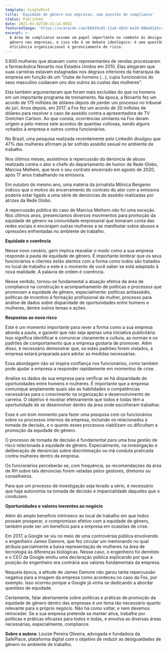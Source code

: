 ```yaml
---
template: SinglePost
title: 'Equidade de gênero nas empresas, uma questão de compliance'
status: Published
date: 2021-03-02T20:21:14.056Z
featuredImage: 'https://ucarecdn.com/68919c05-21a8-482d-ba28-088a81d3ceb2/'
excerpt: >-
  A área de compliance assume um papel importante no combate às desigualdades de
  gênero nas empresas, e isso não é um debate ideológico: é uma questão de
  eficiência organizacional e gerenciamento de risco.
---
```

5.600 mulheres que atuavam como representantes de vendas processaram a farmacêutica Novartis nos Estados Unidos em 2010. Elas alegaram que suas carreiras estavam estagnadas nos degraus inferiores da hierarquia da empresa em função de um “clube de homens (...), cujos funcionários do sexo masculino cuidavam uns dos outros às custas das mulheres”.



Elas também argumentaram que foram mais excluídas do que os homens em um importante programa de treinamento. Na época, a Novartis fez um acordo de 175 milhões de dólares depois de perder um processo no tribunal do júri. Anos depois, em 2017, a Fox fez um acordo de 20 milhões de dólares para resolver o caso de assédio contra a apresentadora de TV Gretchen Carlson. Ao que consta, ocorrências similares na Fox deram origem a pelo menos sete acordos de quantias vultosas, sendo alguns voltados à empresa e outros contra funcionários.



No Brasil, uma pesquisa realizada recentemente pelo LinkedIn divulgou que 47% das mulheres afirmam já ter sofrido assédio sexual no ambiente de trabalho.



Nos últimos meses, assistimos à repercussão da denúncia de abuso realizada contra o ator e chefe do departamento de humor da Rede Globo, Marcius Melhem, que teve o seu contrato encerrado em agosto de 2020, após 17 anos trabalhando na emissora.



Em outubro do mesmo ano, uma matéria da jornalista Mônica Bergamo indicou que o motivo do encerramento do contrato do ator com a emissora poderia estar ligado a uma série de denúncias de assédio realizadas por atrizes da Rede Globo.



A repercussão pública do caso de Marcius Melhem não foi uma exceção. Nos últimos anos, presenciamos diversos movimentos para promoção da equidade de gênero na comunidade empresarial que tomaram conta das redes sociais e encorajam outras mulheres a se manifestar sobre abusos e opressões enfrentadas no ambiente de trabalho.



**Equidade e coerência**

Nesse novo cenário, gerir implica reavaliar o modo como a sua empresa responde à pauta de equidade de gênero. É importante lembrar que os seus funcionários e clientes estão atentos com a forma como todos são tratados no local de trabalho e este é o momento de você saber se está adaptado à nova realidade. A palavra de ordem é coerência.



Nesse sentido, tornou-se fundamental a atuação efetiva da área de compliance na construção e acompanhamento de políticas e processos que promovam a equidade de gênero, especialmente: políticas antiassédio, políticas de incentivo à formação profissional da mulher, processo para análise de dados sobre disparidade de oportunidades entre homens e mulheres, dentre outros temas e ações.



**Respostas ao novo risco**

Este é um momento importante para rever a forma como a sua empresa aborda a pauta, e garantir que não seja apenas uma iniciativa publicitária. Isso significa identificar e comunicar claramente a cultura, as normas e os padrões de comportamento que a empresa gostaria de promover. Além disso, é necessário demonstrar que, se estes padrões forem violados, a empresa estará preparada para adotar as medidas necessárias.



Essa abordagem não só inspira confiança nos funcionários, como também pode ajudar a empresa a responder rapidamente em momentos de crise.



Analise os dados da sua empresa para verificar se há disparidade de oportunidades entre homens e mulheres. É importante que a empresa comunique amplamente quais são as habilidades e competências necessárias para o crescimento na organização e desenvolvimento de carreira. O objetivo é mostrar efetivamente que todos e todas têm a oportunidade de se desenvolver dentro da área onde escolheram trabalhar.



Esse é um bom momento para fazer uma pesquisa com os funcionários sobre os processos internos da empresa, incluindo os relacionados à tomada de decisão, e o quanto esses processos viabilizam ou dificultam a promoção da equidade de gênero.



O processo de tomada de decisão é fundamental para uma boa gestão de risco relacionada à equidade de gênero. Especialmente, na investigação e deliberação de denúncias sobre discriminação ou má conduta praticada contra mulheres dentro da empresa.



Os funcionários perceberão se, com frequência, as recomendações da área de RH sobre tais denúncias forem vetadas pelos gestores, diretores ou conselheiros.



Para que um processo de investigação seja levado a sério, é necessário que haja autonomia na tomada de decisão e imparcialidade daqueles que o conduzem.



**Oportunidades e valores inerentes ao negócio**

Além do amplo benefício intrínseco ao local de trabalho em que todos possam prosperar, o compromisso efetivo com a equidade de gênero, também pode ser um benefício para a empresa em ocasiões de crise.



Em 2017, a Google se viu no meio de uma controvérsia pública envolvendo o engenheiro James Damore, que fez circular um memorando no qual atribuía parcialmente a baixa representação de mulheres na área de tecnologia às diferenças biológicas. Nesse caso, o engenheiro foi demitido e o CEO da Google emitiu uma declaração pública explicando por que a posição do engenheiro era contrária aos valores fundamentais da empresa.



Naquela época, a atitude de James Damore não gerou tanta repercussão negativa para a imagem da empresa como aconteceu no caso da Fox, por exemplo. Isso ocorreu porque a Google já vinha se dedicando a abordar questões de equidade.



Certamente, falar abertamente sobre políticas e práticas de promoção da equidade de gênero dentro das empresas é um tema tão necessário quanto relevante para o próprio negócio. Não há como voltar, e nem devemos retroceder. Se a sua empresa pretende se manter ativa, trabalhe por políticas e práticas eficazes para todos e todas, e envolva as diversas áreas necessárias, especialmente, compliance.



**Sobre a autora:** Louize Pereira Oliveira, advogada e fundadora da SafePlace, plataforma digital com o objetivo de reduzir as desigualdades de gênero no ambiente de trabalho.

